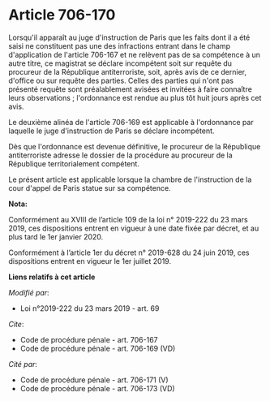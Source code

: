 # Article 706-170

Lorsqu'il apparaît au juge d'instruction de Paris que les faits dont il a été saisi ne constituent pas une des infractions
entrant dans le champ d'application de l'article 706-167 et ne relèvent pas de sa compétence à un autre titre, ce magistrat
se déclare incompétent soit sur requête du procureur de la République antiterroriste, soit, après avis de ce dernier,
d'office ou sur requête des parties. Celles des parties qui n'ont pas présenté requête sont préalablement avisées et invitées
à faire connaître leurs observations ; l'ordonnance est rendue au plus tôt huit jours après cet avis.

Le deuxième alinéa de l'article 706-169 est applicable à l'ordonnance par laquelle le juge d'instruction de Paris se déclare
incompétent.

Dès que l'ordonnance est devenue définitive, le procureur de la République antiterroriste adresse le dossier de la procédure
au procureur de la République territorialement compétent.

Le présent article est applicable lorsque la chambre de l'instruction de la cour d'appel de Paris statue sur sa compétence.

**Nota:**

Conformément au XVIII de l’article 109 de la loi n° 2019-222 du 23 mars 2019, ces dispositions entrent en vigueur à une date
fixée par décret, et au plus tard le 1er janvier 2020.

Conformément à l’article 1er du décret n° 2019-628 du 24 juin 2019, ces dispositions entrent en vigueur le 1er juillet 2019.

**Liens relatifs à cet article**

_Modifié par_:

  - Loi n°2019-222 du 23 mars 2019 - art. 69

_Cite_:

  - Code de procédure pénale - art. 706-167
  - Code de procédure pénale - art. 706-169 (VD)

_Cité par_:

  - Code de procédure pénale - art. 706-171 (V)
  - Code de procédure pénale - art. 706-173 (VD)
